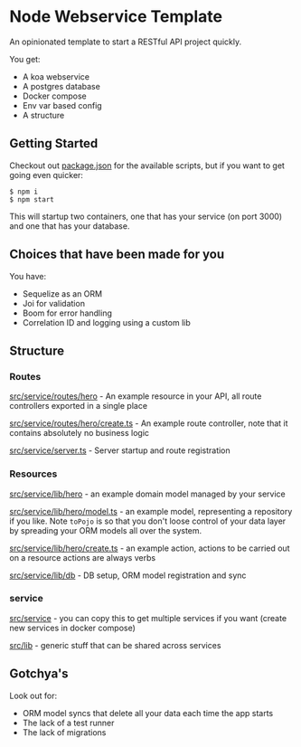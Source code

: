 # Node Webservice Template
An opinionated template to start a RESTful API project quickly.

You get:
* A koa webservice
* A postgres database
* Docker compose
* Env var based config
* A structure

## Getting Started

Checkout out [package.json](package.json) for the available scripts, but if you want to get going even quicker:

```shell
$ npm i
$ npm start
```

This will startup two containers, one that has your service (on port 3000) and one that has your database.

## Choices that have been made for you

You have:
* Sequelize as an ORM
* Joi for validation
* Boom for error handling
* Correlation ID and logging using a custom lib

## Structure

### Routes
[src/service/routes/hero](src/service/routes/hero/index.ts) - An example resource in your API, all route controllers exported in a single place

[src/service/routes/hero/create.ts](src/service/routes/hero/create.ts) - An example route controller, note that it contains absolutely no business logic

[src/service/server.ts](src/service/server.ts) - Server startup and route registration

### Resources

[src/service/lib/hero](src/service/lib/hero) - an example domain model managed by your service

[src/service/lib/hero/model.ts](src/service/lib/hero/model.ts) - an example model, representing a repository if you like. Note `toPojo` is so that you don't loose control of your data layer by spreading your ORM models all over the system.

[src/service/lib/hero/create.ts](src/service/lib/hero/create.ts) - an example action, actions to be carried out on a resource actions are always verbs

[src/service/lib/db](src/service/lib/db) - DB setup, ORM model registration and sync

### service
[src/service](src/service) - you can copy this to get multiple services if you want (create new services in docker compose)

[src/lib](src/lib) - generic stuff that can be shared across services

## Gotchya's

Look out for:
* ORM model syncs that delete all your data each time the app starts
* The lack of a test runner
* The lack of migrations


